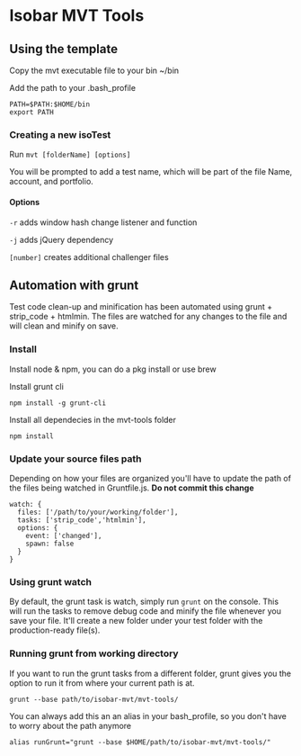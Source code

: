 # Isobar MVT Tools

## Using the template
Copy the mvt executable file to your bin ~/bin

Add the path to your .bash_profile

```
PATH=$PATH:$HOME/bin
export PATH
```


### Creating a new isoTest
Run `mvt [folderName] [options]`

You will be prompted to add a test name, which will be part of the file Name, account, and portfolio.


#### Options
`-r` adds window hash change listener and function

`-j` adds jQuery dependency

`[number]` creates additional challenger files


## Automation with grunt
Test code clean-up and minification has been automated using grunt + strip_code + htmlmin. The files are watched for any changes to the file and will clean and minify on save.


### Install
Install node & npm, you can do a pkg install or use brew

Install grunt cli

`npm install -g grunt-cli`

Install all dependecies in the mvt-tools folder

`npm install`

### Update your source files path
Depending on how your files are organized you'll have to update the path of the files being watched in Gruntfile.js. **Do not commit this change**

```
watch: {
  files: ['/path/to/your/working/folder'],
  tasks: ['strip_code','htmlmin'],
  options: {
    event: ['changed'],
    spawn: false
  }
}
```

### Using grunt watch
By default, the grunt task is watch, simply run `grunt` on the console. This will run the tasks to remove debug code and minify the file whenever you save your file. It'll create a new folder under your test folder with the production-ready file(s).

### Running grunt from working directory
If you want to run the grunt tasks from a different folder, grunt gives you the option to run it from where your current path is at.

`grunt --base path/to/isobar-mvt/mvt-tools/`

You can always add this an an alias in your bash_profile, so you don't have to worry about the path anymore

`alias runGrunt="grunt --base $HOME/path/to/isobar-mvt/mvt-tools/"`
